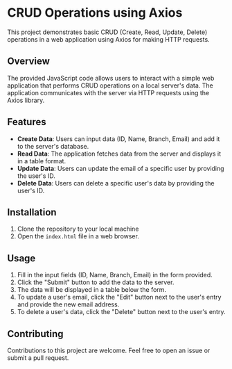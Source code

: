 # CRUD Operations using Axios

This project demonstrates basic CRUD (Create, Read, Update, Delete) operations in a web application using Axios for making HTTP requests.

## Overview

The provided JavaScript code allows users to interact with a simple web application that performs CRUD operations on a local server's data. The application communicates with the server via HTTP requests using the Axios library.

## Features

- **Create Data**: Users can input data (ID, Name, Branch, Email) and add it to the server's database.
- **Read Data**: The application fetches data from the server and displays it in a table format.
- **Update Data**: Users can update the email of a specific user by providing the user's ID.
- **Delete Data**: Users can delete a specific user's data by providing the user's ID.

## Installation

1. Clone the repository to your local machine 
2. Open the `index.html` file in a web browser.

## Usage

1. Fill in the input fields (ID, Name, Branch, Email) in the form provided.
2. Click the "Submit" button to add the data to the server.
3. The data will be displayed in a table below the form.
4. To update a user's email, click the "Edit" button next to the user's entry and provide the new email address.
5. To delete a user's data, click the "Delete" button next to the user's entry.

## Contributing

Contributions to this project are welcome. Feel free to open an issue or submit a pull request.




